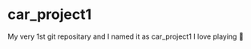 # car_project1
My very 1st git repositary and I named it as car_project1
I love playing :badminton: 

